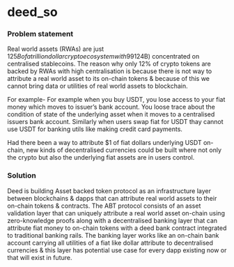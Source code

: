 # deed_so
### Problem statement

Real world assets (RWAs) are just $125B of a trillion dollar crypto ecosystem  with 99% TVL ($124B) concentrated on centralised stablecoins. The reason why only 12% of crypto tokens are backed by RWAs with high centralisation is because there is not way to attribute a real world asset to its on-chain tokens & because of this we cannot bring data or utilities of real world assets to blockchain.

For example- For example when you buy USDT, you lose access to your fiat money which moves to issuer’s bank account. You loose trace about the condition of state of the underlying asset when it moves to a centralised issuers bank account. Similarly when users swap fiat for USDT thay cannot use USDT for banking utils like making credit card payments.

Had there been a way to attribute $1 of fiat dollars underlying USDT on-chain, new kinds of decentralised currencies could be built where not only the crypto but also the underlying fiat assets are in users control.

### Solution

Deed is building Asset backed token protocol as an infrastructure layer between blockchains & dapps that can attribute real world assets to their on-chain tokens & contracts. The ABT protocol consists of an asset validation layer that can uniquely attribute a real world asset on-chain using zero-knowledge proofs along with a decentralised banking layer that can attribute fiat money to on-chain tokens with a deed bank contract integrated to traditional banking rails. The banking layer works like an on-chain bank account carrying all utilities of a fiat like dollar attribute to decentralised currencies & this layer has potential use case for every dapp existing now or that will exist in future.
